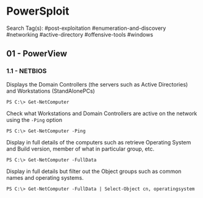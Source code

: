 # PowerSploit

Search Tag(s): #post-exploitation #enumeration-and-discovery #networking #active-directory #offensive-tools #windows

## 01 - PowerView

### 1.1 - NETBIOS

Displays the Domain Controllers (the servers such as Active Directories) and Workstations (StandAlonePCs)

```
PS C:\> Get-NetComputer
```

Check what Workstations and Domain Controllers are active on the network using the `-Ping` option

```
PS C:\> Get-NetComputer -Ping
```

Display in full details of the computers such as retrieve Operating System and Build version, member of what in particular group, etc.

```
PS C:\> Get-NetComputer -FullData
```

Display in full details but filter out the Object groups such as common names and operating systems.

```
PS C:\> Get-NetComputer -FullData | Select-Object cn, operatingsystem
```